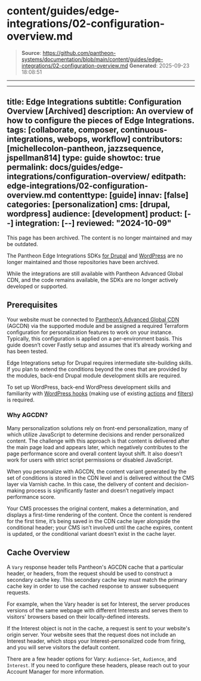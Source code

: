 # content/guides/edge-integrations/02-configuration-overview.md

> **Source**: https://github.com/pantheon-systems/documentation/blob/main/content/guides/edge-integrations/02-configuration-overview.md
> **Generated**: 2025-09-23 18:08:51

---

---
title: Edge Integrations
subtitle: Configuration Overview [Archived]
description: An overview of how to configure the pieces of Edge Integrations.
tags: [collaborate, composer, continuous-integrations, webops, workflow]
contributors: [michellecolon-pantheon, jazzsequence, jspellman814]
type: guide
showtoc: true
permalink: docs/guides/edge-integrations/configuration-overview/
editpath: edge-integrations/02-configuration-overview.md
contenttype: [guide]
innav: [false]
categories: [personalization]
cms: [drupal, wordpress]
audience: [development]
product: [--]
integration: [--]
reviewed: "2024-10-09"
---

<Alert title="Warning" type="danger">

This page has been archived. The content is no longer maintained and may be outdated.

The Pantheon Edge Integrations SDKs [for Drupal](https://github.com/pantheon-systems/edge-integrations-drupal-sdk) and [WordPress](https://github.com/pantheon-systems/edge-integrations-wordpress-sdk) are no longer maintained and those repositories have been archived.

While the integrations are still available with Pantheon Advanced Global CDN, and the code remains available, the SDKs are no longer actively developed or supported.

</Alert>

## Prerequisites

Your website must be connected to [Pantheon’s Advanced Global CDN](/guides/professional-services/advanced-global-cdn) (AGCDN) via the supported module and be assigned a required Terraform configuration for personalization features to work on your instance. Typically, this configuration is applied on a per-environment basis. This guide doesn’t cover Fastly setup and assumes that it’s already working and has been tested.

Edge Integrations setup for Drupal requires intermediate site-building skills. If you plan to extend the conditions beyond the ones that are provided by the modules, back-end Drupal module development skills are required.

To set up WordPress, back-end WordPress development skills and familiarity with [WordPress hooks](https://developer.wordpress.org/plugins/hooks/) (making use of existing [actions](https://developer.wordpress.org/plugins/hooks/actions/) and [filters](https://developer.wordpress.org/plugins/hooks/filters/)) is required.

### Why AGCDN?

Many personalization solutions rely on front-end personalization, many of which utilize JavaScript to determine decisions and render personalized content. The challenge with this approach is that content is delivered after the main page load and appears later, which negatively contributes to the page performance score and overall content layout shift. It also doesn’t work for users with strict script permissions or disabled JavaScript.

When you personalize with AGCDN, the content variant generated by the set of conditions is stored in the CDN level and is delivered without the CMS layer via Varnish cache. In this case, the delivery of content and decision-making process is significantly faster and doesn’t negatively impact performance score.

Your CMS processes the original content, makes a determination, and displays a first-time rendering of the content. Once the content is rendered for the first time, it’s being saved in the CDN cache layer alongside the conditional header; your CMS isn’t involved until the cache expires, content is updated, or the conditional variant doesn’t exist in the cache layer.

## Cache Overview

A `Vary` response header tells Pantheon's AGCDN cache that a particular header, or headers, from the request should be used to construct a secondary cache key. This secondary cache key must match the primary cache key in order to use the cached response to answer subsequent requests.

For example, when the Vary header is set for Interest, the server produces versions of the same webpage with different Interests and serves them to visitors' browsers based on their locally-defined interests.

If the Interest object is not in the cache, a request is sent to your website's origin server. Your website sees that the request does not include an Interest header, which stops your Interest-personalized code from firing, and you will serve visitors the default content.

There are a few header options for Vary: `Audience-Set`, `Audience`, and `Interest`. If you need to configure these headers, please reach out to your Account Manager for more information.
